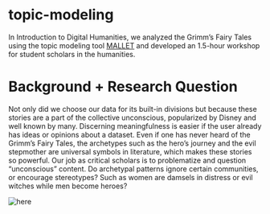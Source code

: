 # topic-modeling
<p>In Introduction to Digital Humanities, we analyzed the Grimm’s Fairy Tales using the topic modeling tool <a href="http://mallet.cs.umass.edu/">MALLET</a> and developed an 1.5-hour workshop for student scholars in the humanities.</p>

<h1>Background + Research Question</h1>
<p>Not only did we choose our data for its built-in divisions but because these stories are a part of the collective unconscious, popularized by Disney and well known by many. Discerning meaningfulness is easier if the user already has ideas or opinions about a dataset. Even if one has never heard of the Grimm’s Fairy Tales, the archetypes such as the hero’s journey and the evil stepmother are universal symbols in literature, which makes these stories so powerful. Our job as critical scholars is to problematize and question “unconscious” content. Do archetypal patterns ignore certain communities, or encourage stereotypes? Such as women are damsels in distress or evil witches while men become heroes?</p>

![here](https://github.com/kgarrett/topic-modeling/wordcloud.png)
